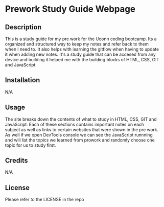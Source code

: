 # Prework Study Guide Webpage


## Description

This is a study guide for my pre work for the Uconn coding bootcamp. Its a organized and structured way to keep my notes and refer back to them when I need to. It also helps with learning the gitflow when having to update it when adding new notes. It's a study guide that can be accesed from any device and building it helped me with the building blocks of HTML, CSS, GIT and JavaScript

## Installation

N/A

## Usage

The site breaks down the contents of what to study in HTML, CSS, GIT and JavaScript. Each of these sections contains important notes on each subject as well as links to certain websites that were shown in the pre work. As well if we open DevTools console we can see the JavaScript runnning and will list the topics we learned from prowork and randomly choose one topic for us to study first.

## Credits

N/A

## License

Please refer to the LICENSE in the repo
